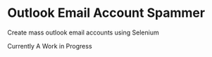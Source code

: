 # Outlook Email Account Spammer

Create mass outlook email accounts using Selenium

Currently A Work in Progress

